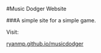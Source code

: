 #Music Dodger Website

###A simple site for a simple game.

Visit:

[ryanmp.github.io/musicdodger](http://ryanmp.github.io/musicdodger/index.html)

